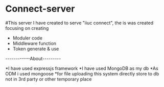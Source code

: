 # Connect-server

#This server I have created to serve "iiuc connect", the is was created focusing on creating

 * Moduler code
 * Middleware function
 * Token generate & use

------------About---------

*I have used expressjs framework
*I have used MongoDB as my db
*As ODM i used mongoose
*for file uploading this system directly store to db not in 3rd party or other temporary place

